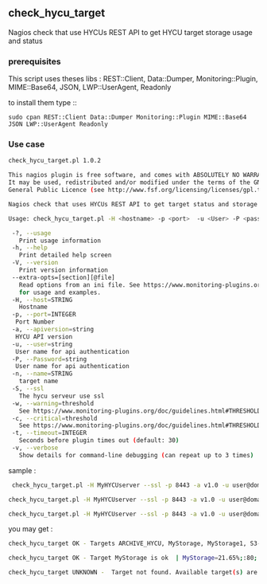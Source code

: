 ## check_hycu_target

Nagios check that use HYCUs REST API to get HYCU target storage usage and status

### prerequisites

This script uses theses libs : 
REST::Client, Data::Dumper, Monitoring::Plugin, MIME::Base64, JSON, LWP::UserAgent, Readonly

to install them type ::

```
sudo cpan REST::Client Data::Dumper Monitoring::Plugin MIME::Base64 JSON LWP::UserAgent Readonly
```

### Use case

```bash
check_hycu_target.pl 1.0.2

This nagios plugin is free software, and comes with ABSOLUTELY NO WARRANTY.
It may be used, redistributed and/or modified under the terms of the GNU
General Public Licence (see http://www.fsf.org/licensing/licenses/gpl.txt).

Nagios check that uses HYCUs REST API to get target status and storage usage

Usage: check_hycu_target.pl -H <hostname> -p <port>  -u <User> -P <password> [-w <threshold> ] [-c <threshold> ]  [-t <timeout>] [-a <apiversion>]

 -?, --usage
   Print usage information
 -h, --help
   Print detailed help screen
 -V, --version
   Print version information
 --extra-opts=[section][@file]
   Read options from an ini file. See https://www.monitoring-plugins.org/doc/extra-opts.html
   for usage and examples.
 -H, --host=STRING
   Hostname
 -p, --port=INTEGER
  Port Number
 -a, --apiversion=string
  HYCU API version
 -u, --user=string
  User name for api authentication
 -P, --Password=string
  User name for api authentication
 -n, --name=STRING
   target name
 -S, --ssl
   The hycu serveur use ssl
 -w, --warning=threshold
   See https://www.monitoring-plugins.org/doc/guidelines.html#THRESHOLDFORMAT for the threshold format.
 -c, --critical=threshold
   See https://www.monitoring-plugins.org/doc/guidelines.html#THRESHOLDFORMAT for the threshold format.
 -t, --timeout=INTEGER
   Seconds before plugin times out (default: 30)
 -v, --verbose
   Show details for command-line debugging (can repeat up to 3 times)
```

sample :

```bash
 check_hycu_target.pl -H MyHYCUserver --ssl -p 8443 -a v1.0 -u user@domain -P Password  -c :90 -w :80
```

```bash
check_hycu_target.pl -H MyHYCUserver --ssl -p 8443 -a v1.0 -u user@domain -P Password  -c :90 -w :80 -n MyStorage
```

```bash
check_hycu_target.pl -H MyHYCUserver --ssl -p 8443 -a v1.0 -u user@domain -P Password  -c :90 -w :80 -n wtf
```

you may get :

```bash
check_hycu_target OK - Targets ARCHIVE_HYCU, MyStorage, MyStorage1, S3-Scaleway are ok  | ARCHIVE_HYCU=12.90%;:80;:90 MyStorage=21.66%;:80;:90 MyStorage1=21.57%;:80;:90 S3-Scaleway=58.27%;:80;:90
```

```bash
check_hycu_target OK - Target MyStorage is ok  | MyStorage=21.65%;:80;:90
```

```bash
check_hycu_target UNKNOWN -  Target not found. Available target(s) are : ARCHIVE_HYCU, MyStorage, MyStorage1, S3-Scaleway
```

